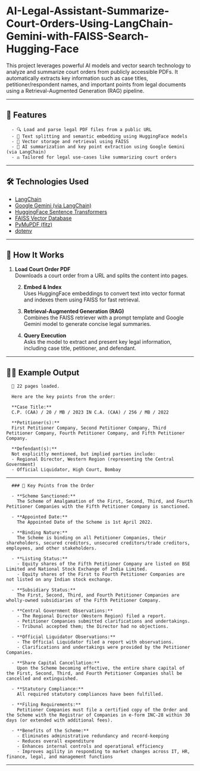 # AI-Legal-Assistant-Summarize-Court-Orders-Using-LangChain-Gemini-with-FAISS-Search-Hugging-Face

This project leverages powerful AI models and vector search technology to analyze and summarize court orders from publicly accessible PDFs. It automatically extracts key information such as case titles, petitioner/respondent names, and important points from legal documents using a Retrieval-Augmented Generation (RAG) pipeline.

---

## 🚀 Features

      - 🔍 Load and parse legal PDF files from a public URL
      - 🧩 Text splitting and semantic embedding using HuggingFace models
      - 🧠 Vector storage and retrieval using FAISS
      - 🤖 AI summarization and key point extraction using Google Gemini (via LangChain)
      - ⚖️ Tailored for legal use-cases like summarizing court orders

---

## 🛠️ Technologies Used

 - [LangChain](https://www.langchain.com/)
 - [Google Gemini (via LangChain)](https://python.langchain.com/docs/integrations/chat/google_generative_ai)
 - [HuggingFace Sentence Transformers](https://www.sbert.net/)
 - [FAISS Vector Database](https://github.com/facebookresearch/faiss)
 - [PyMuPDF (fitz)](https://pymupdf.readthedocs.io/en/latest/)
 - [dotenv](https://pypi.org/project/python-dotenv/)

---

## 📄 How It Works

1. **Load Court Order PDF**  
         Downloads a court order from a URL and splits the content into pages.
      
      2. **Embed & Index**  
         Uses HuggingFace embeddings to convert text into vector format and indexes them using FAISS for fast retrieval.
      
      3. **Retrieval-Augmented Generation (RAG)**  
         Combines the FAISS retriever with a prompt template and Google Gemini model to generate concise legal summaries.
      
      4. **Query Execution**  
      Asks the model to extract and present key legal information, including case title, petitioner, and defendant.

---

## 🧑‍⚖️ Example Output

      📄 22 pages loaded.
      
      Here are the key points from the order:
      
      **Case Title:**  
      C.P. (CAA) / 20 / MB / 2023 IN C.A. (CAA) / 256 / MB / 2022
      
      **Petitioner(s):**  
      First Petitioner Company, Second Petitioner Company, Third Petitioner Company, Fourth Petitioner Company, and Fifth Petitioner Company.
      
      **Defendant(s):**  
      Not explicitly mentioned, but implied parties include:  
      - Regional Director, Western Region (representing the Central Government)  
      - Official Liquidator, High Court, Bombay
      
---

      ### 📝 Key Points from the Order

      - **Scheme Sanctioned:**  
        The Scheme of Amalgamation of the First, Second, Third, and Fourth Petitioner Companies with the Fifth Petitioner Company is sanctioned.
      
      - **Appointed Date:**  
        The Appointed Date of the Scheme is 1st April 2022.
      
      - **Binding Nature:**  
        The Scheme is binding on all Petitioner Companies, their shareholders, secured creditors, unsecured creditors/trade creditors, employees, and other stakeholders.
      
      - **Listing Status:**  
        - Equity shares of the Fifth Petitioner Company are listed on BSE Limited and National Stock Exchange of India Limited.  
        - Equity shares of the First to Fourth Petitioner Companies are not listed on any Indian stock exchange.
      
      - **Subsidiary Status:**  
        The First, Second, Third, and Fourth Petitioner Companies are wholly-owned subsidiaries of the Fifth Petitioner Company.
      
      - **Central Government Observations:**  
        - The Regional Director (Western Region) filed a report.  
        - Petitioner Companies submitted clarifications and undertakings.  
        - Tribunal accepted them; the Director had no objections.
      
      - **Official Liquidator Observations:**  
        - The Official Liquidator filed a report with observations.  
        - Clarifications and undertakings were provided by the Petitioner Companies.
      
      - **Share Capital Cancellation:**  
        Upon the Scheme becoming effective, the entire share capital of the First, Second, Third, and Fourth Petitioner Companies shall be cancelled and extinguished.
      
      - **Statutory Compliance:**  
        All required statutory compliances have been fulfilled.
      
      - **Filing Requirements:**  
        Petitioner Companies must file a certified copy of the Order and the Scheme with the Registrar of Companies in e-form INC-28 within 30 days (or extended with additional fees).
      
      - **Benefits of the Scheme:**  
        - Eliminates administrative redundancy and record-keeping  
        - Reduces overall expenditure  
        - Enhances internal controls and operational efficiency  
        - Improves agility in responding to market changes across IT, HR, finance, legal, and management functions

---
